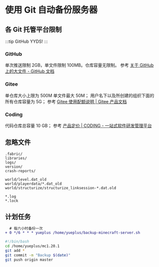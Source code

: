 # 使用 Git 自动备份服务器

## 各 Git 托管平台限制

:::tip
GitHub YYDS!
:::

### GitHub

单次推送限制 2GB，单文件限制 100MB。仓库容量无限制。
参考 [关于 GitHub 上的大文件 - GitHub 文档](https://docs.github.com/zh/repositories/working-with-files/managing-large-files/about-large-files-on-github?platform=windows)

### Gitee

单仓库大小上限为 500M 单文件最大 50M；
用户名下以及所创建的组织下面的所有仓库容量为 5G；
参考 [Gitee 使用配额说明 | Gitee 产品文档](https://help.gitee.com/base/account/Gitee%E4%BD%BF%E7%94%A8%E9%85%8D%E9%A2%9D%E8%AF%B4%E6%98%8E/)

### Coding

代码仓库总容量 10 GB；
参考 [产品定价 | CODING - 一站式软件研发管理平台](https://coding.net/pricing.html)

## 忽略文件

```text title=".gitignore"
.fabric/
libraries/
logs/
version/
crash-reports/

world/level.dat_old
world/playerdata/*.dat_old
world/structurize/structurize_linksession-*.dat.old

*.log
*.lock
```

## 计划任务

```diff title="/etc/crontab"
  # 每六小时备份一次
+ 0 */6 * * * yueplus /home/yueplus/backup-minecraft-server.sh
```

```bash title="/home/yueplus/backup-minecraft-server.sh"
#!/bin/bash
cd /home/yueplus/mc1.20.1
git add *
git commit -m "Backup $(date)"
git push origin master
```
